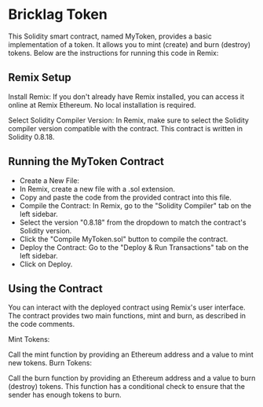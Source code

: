 # Bricklag Token
This Solidity smart contract, named MyToken, provides a basic implementation of a token. It allows you to mint (create) and burn (destroy) tokens. Below are the instructions for running this code in Remix:

## Remix Setup
Install Remix: If you don't already have Remix installed, you can access it online at Remix Ethereum. No local installation is required.

Select Solidity Compiler Version: In Remix, make sure to select the Solidity compiler version compatible with the contract. This contract is written in Solidity 0.8.18.

## Running the MyToken Contract
- Create a New File:
- In Remix, create a new file with a .sol extension.
- Copy and paste the code from the provided contract into this file.
- Compile the Contract: In Remix, go to the "Solidity Compiler" tab on the left sidebar.
- Select the version "0.8.18" from the dropdown to match the contract's Solidity version.
- Click the "Compile MyToken.sol" button to compile the contract.
- Deploy the Contract: Go to the "Deploy & Run Transactions" tab on the left sidebar.
- Click on Deploy.
  
## Using the Contract
You can interact with the deployed contract using Remix's user interface. The contract provides two main functions, mint and burn, as described in the code comments.

Mint Tokens:

Call the mint function by providing an Ethereum address and a value to mint new tokens.
Burn Tokens:

Call the burn function by providing an Ethereum address and a value to burn (destroy) tokens. This function has a conditional check to ensure that the sender has enough tokens to burn.
